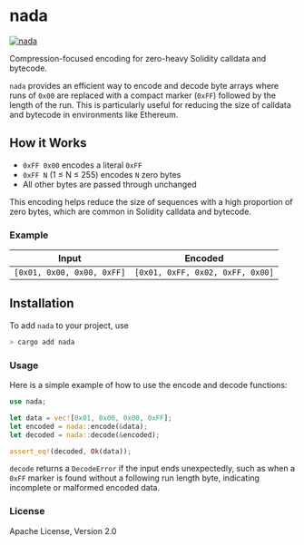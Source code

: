 # nada

[![nada](https://github.com/bestinslot-xyz/nada-rs/actions/workflows/rust.yml/badge.svg)](https://github.com/bestinslot-xyz/nada-rs/actions)

Compression-focused encoding for zero-heavy Solidity calldata and bytecode.

`nada` provides an efficient way to encode and decode byte arrays where runs of `0x00` are replaced with a compact marker (`0xFF`) followed by the length of the run. This is particularly useful for reducing the size of calldata and bytecode in environments like Ethereum.

## How it Works

- `0xFF 0x00` encodes a literal `0xFF`
- `0xFF N` (1 ≤ N ≤ 255) encodes `N` zero bytes
- All other bytes are passed through unchanged

This encoding helps reduce the size of sequences with a high proportion of zero bytes, which are common in Solidity calldata and bytecode.

### Example

| Input                          | Encoded                          |
|--------------------------------|----------------------------------|
| `[0x01, 0x00, 0x00, 0xFF]`    | `[0x01, 0xFF, 0x02, 0xFF, 0x00]` |


## Installation

To add `nada` to your project, use

```bash
> cargo add nada
```

### Usage
Here is a simple example of how to use the encode and decode functions:

```rust
use nada;

let data = vec![0x01, 0x00, 0x00, 0xFF];
let encoded = nada::encode(&data);
let decoded = nada::decode(&encoded);

assert_eq!(decoded, Ok(data));
```

`decode` returns a `DecodeError` if the input ends unexpectedly, such as when a `0xFF` marker is found without a following run length byte, indicating incomplete or malformed encoded data.

### License

Apache License, Version 2.0

